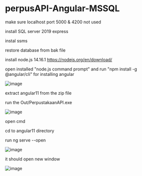 # perpusAPI-Angular-MSSQL

make sure localhost port 5000 & 4200 not used

install SQL server 2019 express

instal ssms

restore database from bak file

install node.js 14.16.1 https://nodejs.org/en/download/

open installed "node.js command prompt" and run "npm install -g @angular/cli" for installing angular

![image](https://user-images.githubusercontent.com/49771935/113819280-49e2dd00-97a3-11eb-9eb9-d32d67470314.png)


extract angular11 from the zip file

run the Out/PerpustakaanAPI.exe

![image](https://user-images.githubusercontent.com/49771935/113818843-9ed22380-97a2-11eb-8b2d-0316486abb86.png)

open cmd

cd to angular11 directory

run ng serve --open

![image](https://user-images.githubusercontent.com/49771935/113818997-de007480-97a2-11eb-83c9-acf3a7dcbb06.png)

it should open new window

![image](https://user-images.githubusercontent.com/49771935/113819051-f8d2e900-97a2-11eb-86e2-d4f747882546.png)


